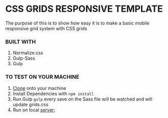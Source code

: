# CSS GRIDS RESPONSIVE TEMPLATE

The purpose of this is to show how easy it is to make a basic mobile responsive grid system with CSS grids

### BUILT WITH

1. Normalize.css
2. Gulp-Sass
3. Gulp

### TO TEST ON YOUR MACHINE

1. [Clone](https://git-scm.com/docs/git-clone) onto your machine
2. Install Dependencies with
    ```npm install```
3. Run Gulp
    ```gulp```
    every save on the Sass file will be watched and will update grids.css
4. Run on local [server](http://jasonwatmore.com/post/2016/06/22/nodejs-setup-simple-http-server-local-web-server); 